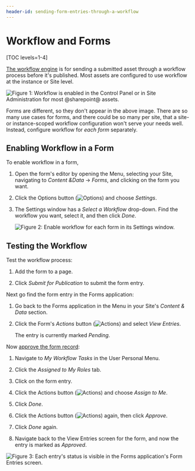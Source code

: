 ```yaml
---
header-id: sending-form-entries-through-a-workflow
---
```


# Workflow and Forms

[TOC levels=1-4]

[The workflow engine](/docs/7-2/user/-/knowledge_base/u/workflow) is for
sending a submitted asset through a workflow process before it's published.
Most assets are configured to use workflow at the instance or Site level.

![Figure 1: Workflow is enabled in the Control Panel or in Site Administration for most @sharepoint@ assets.](../../images/forms-workflow-configuration.png)

Forms are different, so they don't appear in the above image.  There are so
many use cases for forms, and there could be so many per site, that a site- or
instance-scoped workflow configuration won't serve your needs well. Instead,
configure workflow for *each form* separately.

## Enabling Workflow in a Form

To enable workflow in a form, 

1.  Open the form's editor by opening the Menu, selecting your Site, navigating 
    to *Content &Data* &rarr; *Forms*, and clicking on the form you want.

2.  Click the Options button (![Options](../../images/icon-options.png)) and
    choose *Settings*.

3.  The Settings window has a *Select a Workflow* drop-down. Find the workflow
    you want, select it, and then click *Done*.

    ![Figure 2: Enable workflow for each form in its Settings window.](../../images/form-settings.png)

## Testing the Workflow

Test the workflow process:

1.  Add the form to a page.

2.  Click *Submit for Publication* to submit the form entry.

Next go find the form entry in the Forms application:

1.  Go back to the Forms application in the Menu in your Site's *Content &
    Data* section.

2.  Click the Form's *Actions* button 
    (![Actions](../../images/icon-actions.png)) and select *View Entries*.

    The entry is currently marked *Pending*.
 
Now [approve the form
record](/docs/7-2/user/-/knowledge_base/u/reviewing-assets):

1.  Navigate to *My Workflow Tasks* in the User Personal Menu.

2.  Click the *Assigned to My Roles* tab.

3.  Click on the form entry.

4.  Click the Actions button (![Actions](../../images/icon-actions.png)) and
    choose *Assign to Me*.

5.  Click *Done*.

6.  Click the Actions button (![Actions](../../images/icon-actions.png)) again, 
    then click *Approve*.

7.  Click *Done* again.

8.  Navigate back to the View Entries screen for the form, and now the entry is
    marked as *Approved*. 

![Figure 3: Each entry's status is visible in the Forms application's Form Entries screen.](../../images/forms-view-entries-status.png)

